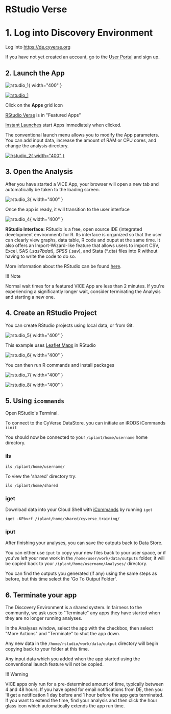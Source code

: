 # RStudio Verse

# 1. Log into Discovery Environment

Log into <https://de.cyverse.org>

If you have not yet created an account, go to the [User Portal](https://user.cyverse.org) and sign up.

## 2. Launch the App

![rstudio_1](https://github.com/CyVerse-learning-materials/learning-materials-home/raw/mkdocs/assets/de/rstudio_1.png "rstudio_1"){ width="400" }

[![rstudio_1]][rstudio_1]

  [rstudio_1]: assets/de/rstudio_1.png

Click on the **Apps** grid icon

[RStudio Verse](https://de.cyverse.org/apps/de/3548f43a-bed1-11e9-af16-008cfa5ae621/launch) is in "Featured Apps"

[Instant Launches](https://de.cyverse.org/instantlaunches) start Apps immediately when clicked.

The conventional launch menu allows you to modify the App parameters. You can add input data, increase the amount of RAM or CPU cores, and change the analysis directory.

[![!rstudio_2](https://github.com/CyVerse-learning-materials/learning-materials-home/raw/mkdocs/assets/de/rstudio_2.png "rstudio_2"){ width="400" }](https://de.cyverse.org/apps/de/3548f43a-bed1-11e9-af16-008cfa5ae621/launch)

## 3. Open the Analysis

After you have started a VICE App, your browser will open a new tab and automatically be taken to the loading screen.

![rstudio_3](https://github.com/CyVerse-learning-materials/learning-materials-home/raw/mkdocs/assets/de/rstudio_3.png "rstudio_3"){ width="400" }

Once the app is ready, it will transition to the user interface 

![rstudio_4](https://github.com/CyVerse-learning-materials/learning-materials-home/raw/mkdocs/assets/de/rstudio_4.png "rstudio_4"){ width="400" }

**RStudio Interface:** 
RStudio is a free, open source IDE (integrated development environment) for R. 
Its interface is organized so that the user can clearly view graphs, data table, R code and ouput at the same time. 
It also offers an Import-Wizard-like feature that allows users to import CSV, Excel, SAS (*.sas7bdat), SPSS (*.sav), and Stata (\*.dta) files into R without having to write the code to do so.

More information about the RStudio can be found [here](https://www.rstudio.com/products/rstudio/).

!!! Note
  
  Normal wait times for a featured VICE App are less than 2 minutes. 
  If you're experiencing a significantly longer wait, consider terminating the Analysis and starting a new one.

## 4. Create an RStudio Project

You can create RStudio projects using local data, or from Git.

![rstudio_5](https://github.com/CyVerse-learning-materials/learning-materials-home/raw/mkdocs/assets/de/rstudio_5.png "rstudio_5"){ width="400" }

This example uses [Leaflet Maps](https://github.com/rstudio/leaflet) in RStudio

![rstudio_6](https://github.com/CyVerse-learning-materials/learning-materials-home/raw/mkdocs/assets/de/rstudio_6.png "rstudio_6"){ width="400" }

You can then run R commands and install packages

![rstudio_7](https://github.com/CyVerse-learning-materials/learning-materials-home/raw/mkdocs/assets/de/rstudio_7.png "rstudio_7"){ width="400" }

![rstudio_8](https://github.com/CyVerse-learning-materials/learning-materials-home/raw/mkdocs/assets/de/rstudio_8.png "rstudio_8"){ width="400" }

## 5. Using `icommands`

Open RStudio's Terminal.

To connect to the CyVerse DataStore, you can initiate an iRODS iCommands `iinit`

You should now be connected to your `/iplant/home/username` home directory.

### ils

``` ils /iplant/home/username/ ```

To view the \'shared\' directory try:

``` ils /iplant/home/shared ```

### iget 

Download data into your Cloud Shell with [iCommands](https://docs.irods.org/master/icommands/user/) by running `iget`

``` iget -KPbvrf /iplant/home/shared/cyverse_training/ ```

### iput

After finishing your analyses, you can save the outputs back to Data Store.

You can either use `iput` to copy your new files back to your user space, or if you've left your new work in the `/home/user/work/data/outputs` folder, it will be copied back to your `/iplant/home/username/Analyses/` directory.

You can find the outputs you generated (if any) using the same steps as before, but this time select the 'Go To Output Folder'.

## 6. Terminate your app

The Discovery Environment is a shared system. In fairness to the community, we ask uses to "Terminate" any apps they have started when
they are no longer running analyses.

In the Analyses window, select the app with the checkbox, then select "More Actions" and "Terminate" to shut the app down.

Any new data in the `/home/rstudio/work/data/output` directory will begin copying back to your folder at this time.

Any input data which you added when the app started using the conventional launch feature will not be copied.

!!! Warning

  VICE apps only run for a pre-determined amount of time, typically between 4 and 48 hours. 
  If you have opted for email notifications from DE, then you 'll get a notification 1 day before and 1 hour before the app gets terminated. 
  If you want to extend the time, find your analysis and then click the hour glass icon which automatically extends the app run time.
